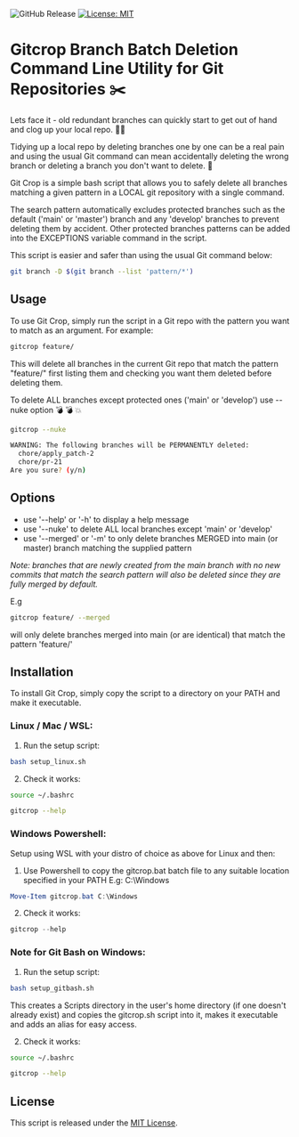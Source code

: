 ![GitHub Release](https://img.shields.io/github/v/release/piyook/gitcrop)
[![License: MIT](https://img.shields.io/badge/License-MIT-yellow.svg)](https://opensource.org/licenses/MIT)

# Gitcrop Branch Batch Deletion Command Line Utility for Git Repositories :scissors:

Lets face it - old redundant branches can quickly start to get out of hand and clog up your local repo. :face_with_spiral_eyes:

Tidying up a local repo by deleting branches one by one can be a real pain and using the usual Git command can mean accidentally deleting the wrong branch or deleting a branch you don't want to delete. :cursing_face:

Git Crop is a simple bash script that allows you to safely delete all branches matching a given pattern in a LOCAL git repository with a single command.

The search pattern automatically excludes protected branches such as the default ('main' or 'master') branch and any 'develop' branches to prevent deleting them by accident. Other protected branches patterns can be added into the EXCEPTIONS variable command in the script.

This script is easier and safer than using the usual Git command below:

```bash
git branch -D $(git branch --list 'pattern/*')
```

## Usage

To use Git Crop, simply run the script in a Git repo with the pattern you want to match as an argument. For example:

```bash
gitcrop feature/
```

This will delete all branches in the current Git repo that match the pattern "feature/" first listing them and checking you want them deleted before deleting them.

To delete ALL branches except protected ones ('main' or 'develop') use --nuke option :bomb: :bomb: :boom:

```bash
gitcrop --nuke

WARNING: The following branches will be PERMANENTLY deleted:
  chore/apply_patch-2
  chore/pr-21
Are you sure? (y/n)
```

## Options

- use '--help' or '-h' to display a help message
- use '--nuke' to delete ALL local branches except 'main' or 'develop'
- use '--merged' or '-m' to only delete branches MERGED into main (or master) branch matching the supplied pattern

<i>Note: branches that are newly created from the main branch with no new commits that match the search pattern will also be deleted since they are fully merged by default.</i>

E.g

```bash
gitcrop feature/ --merged
```

will only delete branches merged into main (or are identical) that match the pattern 'feature/'

## Installation

To install Git Crop, simply copy the script to a directory on your PATH and make it executable.

### Linux / Mac / WSL:

1. Run the setup script:

```bash
bash setup_linux.sh
```

2. Check it works:

```bash
source ~/.bashrc

gitcrop --help
```

### Windows Powershell:

Setup using WSL with your distro of choice as above for Linux and then:

1. Use Powershell to copy the gitcrop.bat batch file to any suitable location specified in your PATH E.g: C:\Windows

```PowerShell
Move-Item gitcrop.bat C:\Windows
```

2. Check it works:

```PowerShell
gitcrop --help
```

### Note for Git Bash on Windows:

1. Run the setup script:

```bash
bash setup_gitbash.sh
```

This creates a Scripts directory in the user's home directory (if one doesn't already exist) and copies the gitcrop.sh script into it, makes it executable and adds an alias for easy access.

2. Check it works:

```bash
source ~/.bashrc

gitcrop --help
```

## License

This script is released under the [MIT License](https://opensource.org/licenses/MIT).
